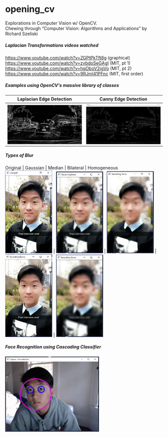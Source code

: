 # opening_cv
Explorations in Computer Vision w/ OpenCV. <br />
Chewing through “Computer Vision: Algorithms and Applications” by Richard Szeliski

##### Laplacian Transformations videos watched
https://www.youtube.com/watch?v=ZGPtPkTft8g (graphical) <br />
https://www.youtube.com/watch?v=zvbdoSeGAgI (MIT, pt 1) <br />
https://www.youtube.com/watch?v=hqOboV2jgVo (MIT, pt 2) <br />
https://www.youtube.com/watch?v=9RJml41PFnc (MIT, first order)

##### Examples using OpenCV's massive library of classes

| Laplacian Edge Detection      | Canny Edge Detection |
| ------------- |:-------------:|
| <img src="https://github.com/nickshen/opening_cv/blob/master/docs/laplace.JPG?raw=true" width="450px" /> | <img src="https://github.com/nickshen/opening_cv/blob/master/docs/canny_edge.JPG?raw=true" width="450px" /> |

##### Types of Blur
Original      | Gaussian | Median      | Bilateral |  Homogeneous <br />
<img src="https://github.com/nickshen/opening_cv/blob/master/docs/original.jpg?raw=true" width="150px" />   | <img src="https://github.com/nickshen/opening_cv/blob/master/docs/gaussian.JPG?raw=true" width="150px" />   | <img src="https://github.com/nickshen/opening_cv/blob/master/docs/median.JPG?raw=true" width="150px" />   |   <img src="https://github.com/nickshen/opening_cv/blob/master/docs/bilateral.JPG?raw=true" width="150px" />   |  <img src="https://github.com/nickshen/opening_cv/blob/master/docs/homogenous.JPG" width="150px" />

##### Face Recognition using Cascading Classifier
<img src="https://github.com/nickshen/opening_cv/blob/master/docs/face_classifier.JPG?raw=true" width="300px" />

